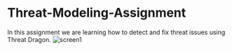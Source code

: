 # Threat-Modeling-Assignment
In this assignment we are learning how to detect and fix threat issues using Threat Dragon.
![screen1](https://user-images.githubusercontent.com/132020792/235388074-05c2ccd5-6150-4e37-8960-e0259ee8a1f5.PNG)
